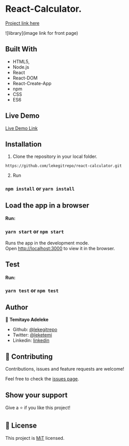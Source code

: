 # React-Calculator.

[Project link here]()

![library](image link for front page)

## Built With

- HTML5,
- Node.js
- React
- React-DOM
- React-Create-App
- npm
- CSS
- ES6

## Live Demo

[Live Demo Link]()

## Installation

1. Clone the repository in your local folder.

```
https://github.com/lekegitrepo/react-calculator.git
```

2. Run

### `npm install` or `yarn install`

## Load the app in a browser

#### Run:

### `yarn start` or `npm start`

Runs the app in the development mode.<br />
Open [http://localhost:3000](http://localhost:3000) to view it in the browser.

## Test

#### Run:

### `yarn test` or `npm test`


## Author

👤 **Temitayo Adeleke**

- Github: [@lekegitrepo](https://github.com/lekegitrepo)
- Twitter: [@leketemi](https://twitter.com/leketemi)
- Linkedin: [linkedin](https://www.linkedin.com/in/temitayo-adeleke/)

## 🤝 Contributing

Contributions, issues and feature requests are welcome!

Feel free to check the [issues page](https://github.com/lekegitrepo/react-calculator/issues).

## Show your support

Give a ⭐️ if you like this project!

## 📝 License

This project is [MiT](https://opensource.org/licenses/MIT) licensed.

